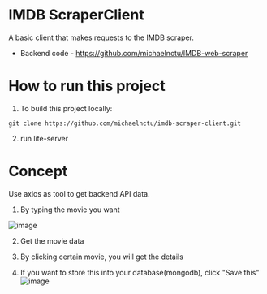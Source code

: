 # IMDB ScraperClient

A basic client that makes requests to the IMDB scraper.

+ Backend code - https://github.com/michaelnctu/IMDB-web-scraper

# How to run this project
1. To build this project locally:
```
git clone https://github.com/michaelnctu/imdb-scraper-client.git
```
2. run lite-server

# Concept
Use axios as tool to get backend API data.

1. By typing the movie you want

![image](https://user-images.githubusercontent.com/65526955/98789392-32decf80-243d-11eb-930f-11af4284bd1e.png)


2. Get the movie data


3. By clicking certain movie, you will get the details


4. If you want to store this into your database(mongodb), click "Save this"
![image](https://user-images.githubusercontent.com/65526955/98789683-97019380-243d-11eb-919a-1c237bbe1906.png)


